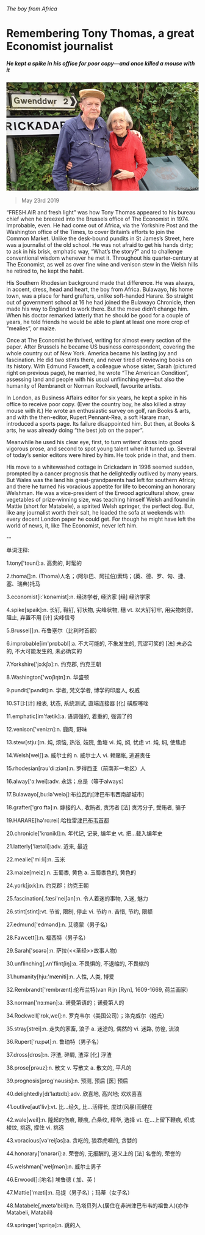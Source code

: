 ###### The boy from Africa

# Remembering Tony Thomas, a great Economist journalist 

##### He kept a spike in his office for poor copy—and once killed a mouse with it 

![image](images/20190525_BKP001_0.jpg) 

> May 23rd 2019 

“FRESH AIR and fresh light” was how Tony Thomas appeared to his bureau chief when he breezed into the Brussels office of The Economist in 1974. Improbable, even. He had come out of Africa, via the Yorkshire Post and the Washington office of the Times, to cover Britain’s efforts to join the Common Market. Unlike the desk-bound pundits in St James’s Street, here was a journalist of the old school. He was not afraid to get his hands dirty; to ask in his brisk, emphatic way, “What’s the story?” and to challenge conventional wisdom whenever he met it. Throughout his quarter-century at The Economist, as well as over fine wine and venison stew in the Welsh hills he retired to, he kept the habit. 

His Southern Rhodesian background made that difference. He was always, in accent, dress, head and heart, the boy from Africa. Bulawayo, his home town, was a place for hard grafters, unlike soft-handed Harare. So straight out of government school at 16 he had joined the Bulawayo Chronicle, then made his way to England to work there. But the move didn’t change him. When his doctor remarked latterly that he should be good for a couple of years, he told friends he would be able to plant at least one more crop of “mealies”, or maize. 

Once at The Economist he thrived, writing for almost every section of the paper. After Brussels he became US business correspondent, covering the whole country out of New York. America became his lasting joy and fascination. He did two stints there, and never tired of reviewing books on its history. With Edmund Fawcett, a colleague whose sister, Sarah (pictured right on previous page), he married, he wrote “The American Condition”, assessing land and people with his usual unflinching eye—but also the humanity of Rembrandt or Norman Rockwell, favourite artists. 

In London, as Business Affairs editor for six years, he kept a spike in his office to receive poor copy. (Ever the country boy, he also killed a stray mouse with it.) He wrote an enthusiastic survey on golf, ran Books & arts, and with the then-editor, Rupert Pennant-Rea, a soft Harare man, introduced a sports page. Its failure disappointed him. But then, at Books & arts, he was already doing “the best job on the paper”. 

Meanwhile he used his clear eye, first, to turn writers’ dross into good vigorous prose, and second to spot young talent when it turned up. Several of today’s senior editors were hired by him. He took pride in that, and them. 

His move to a whitewashed cottage in Crickadarn in 1998 seemed sudden, prompted by a cancer prognosis that he delightedly outlived by many years. But Wales was the land his great-grandparents had left for southern Africa; and there he turned his voracious appetite for life to becoming an honorary Welshman. He was a vice-president of the Erwood agricultural show, grew vegetables of prize-winning size, was teaching himself Welsh and found in Mattie (short for Matabele), a spirited Welsh springer, the perfect dog. But, like any journalist worth their salt, he loaded the sofa at weekends with every decent London paper he could get. For though he might have left the world of news, it, like The Economist, never left him. 

-- 

 单词注释:

1.tony['tәuni]:a. 高贵的, 时髦的 

2.thoma[]:n. (Thoma)人名；(阿尔巴、阿拉伯)索玛；(英、德、罗、匈、捷、塞、瑞典)托马 

3.economist[i:'kɒnәmist]:n. 经济学者, 经济家 [经] 经济学家 

4.spike[spaik]:n. 长钉, 鞋钉, 钉状物, 尖峰状物, 穗 vt. 以大钉钉牢, 用尖物刺穿, 阻止, 弃置不用 [计] 尖峰信号 

5.Brussel[]:n. 布鲁塞尔（比利时首都） 

6.improbable[im'prɒbәbl]:a. 不大可能的, 不象发生的, 荒谬可笑的 [法] 未必会的, 不大可能发生的, 未必确实的 

7.Yorkshire['jɔ:kʃә]:n. 约克郡, 约克王朝 

8.Washington['wɒʃiŋtn]:n. 华盛顿 

9.pundit['pʌndit]:n. 学者, 梵文学者, 博学的印度人, 权威 

10.ST[]:[计] 段表, 状态, 系统测试, 直端连接器 [化] 磺胺噻唑 

11.emphatic[im'fætik]:a. 语调强的, 着重的, 强调了的 

12.venison['venizn]:n. 鹿肉, 野味 

13.stew[stju:]:n. 炖, 烦恼, 热浴, 妓院, 鱼塘 vi. 炖, 焖, 忧虑 vt. 炖, 焖, 使焦虑 

14.Welsh[welʃ]:a. 威尔士的 n. 威尔士人 vi. 赖赌帐, 逃避责任 

15.rhodesian[rəu'di:ziən]:n. 罗得西亚（前南非一地区）人 

16.alway['ɔ:lwei]:adv. 永远；总是（等于always） 

17.Bulawayo[,bu:lә'weiәj]:布拉瓦约[津巴布韦西南部城市] 

18.grafter['grɑ:ftә]:n. 嫁接的人, 收贿者, 贪污者 [法] 贪污分子, 受贿者, 骗子 

19.HARARE[hә'rɑ:rei]:哈拉雷[津巴布韦首都](旧称索尔兹伯里) 

20.chronicle['krɒnikl]:n. 年代记, 记录, 编年史 vt. 把...载入编年史 

21.latterly['lætәli]:adv. 近来, 最近 

22.mealie['mi:li]:n. 玉米 

23.maize[meiz]:n. 玉蜀黍, 黄色 a. 玉蜀黍色的, 黄色的 

24.york[jɔ:k]:n. 约克郡；约克王朝 

25.fascination[.fæsi'neiʃәn]:n. 令人着迷的事物, 入迷, 魅力 

26.stint[stint]:vt. 节省, 限制, 停止 vi. 节约 n. 吝惜, 节约, 限额 

27.edmund['edmәnd]:n. 艾德蒙（男子名） 

28.Fawcett[]:n. 福西特（男子名） 

29.Sarah['sєәrә]:n. 萨拉(<<圣经>>故事人物) 

30.unflinching[.ʌn'flintʃiŋ]:a. 不畏惧的, 不退缩的, 不畏缩的 

31.humanity[hju:'mæniti]:n. 人性, 人类, 博爱 

32.Rembrandt['rembrænt]:伦布兰特(van Rijn [Ryn], 1609-1669, 荷兰画家) 

33.norman['nɔ:mәn]:a. 诺曼第语的；诺曼第人的 

34.Rockwell['rɒk,wel]:n. 罗克韦尔（美国公司）；洛克威尔（姓氏） 

35.stray[strei]:n. 走失的家畜, 浪子 a. 迷途的, 偶然的 vi. 迷路, 彷徨, 流浪 

36.Rupert['ru:pət]:n. 鲁珀特（男子名） 

37.dross[drɒs]:n. 浮渣, 碎屑, 渣滓 [化] 浮渣 

38.prose[prәuz]:n. 散文 v. 写散文 a. 散文的, 平凡的 

39.prognosis[prɒg'nәusis]:n. 预测, 预后 [医] 预后 

40.delightedly[dɪ'laɪtɪdlɪ]:adv. 欣喜地, 高兴地; 欢欢喜喜 

41.outlive[aut'liv]:vt. 比...经久, 比...活得长, 度过(风暴)而健在 

42.wale[weil]:n. 隆起的伤痕, 鞭痕, 凸条纹, 精华, 选择 vt. 在...上留下鞭痕, 织成棱纹, 挑选, 撑住 vi. 挑选 

43.voracious[vә'reiʃәs]:a. 贪吃的, 狼吞虎咽的, 贪婪的 

44.honorary['ɒnәrәri]:a. 荣誉的, 无报酬的, 道义上的 [法] 名誉的, 荣誉的 

45.welshman['welʃmәn]:n. 威尔士男子 

46.Erwood[]:[地名] 埃鲁德 ( 加、英 ) 

47.Mattie['mæti]:n. 马提（男子名）；玛蒂（女子名） 

48.Matabele[,mætә'bi:li]:n. 马塔贝列人(居住在非洲津巴布韦的祖鲁人)(亦作Matabeli, Matabili) 

49.springer['spriŋә]:n. 跳的人 

